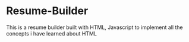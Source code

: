 # Resume-Builder
This is a resume builder built with HTML, Javascript to implement all the concepts i have learned about HTML
